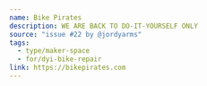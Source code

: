 ```yaml
---
name: Bike Pirates
description: WE ARE BACK TO DO-IT-YOURSELF ONLY
source: "issue #22 by @jordyarms"
tags:
  - type/maker-space
  - for/dyi-bike-repair
link: https://bikepirates.com
---
```

